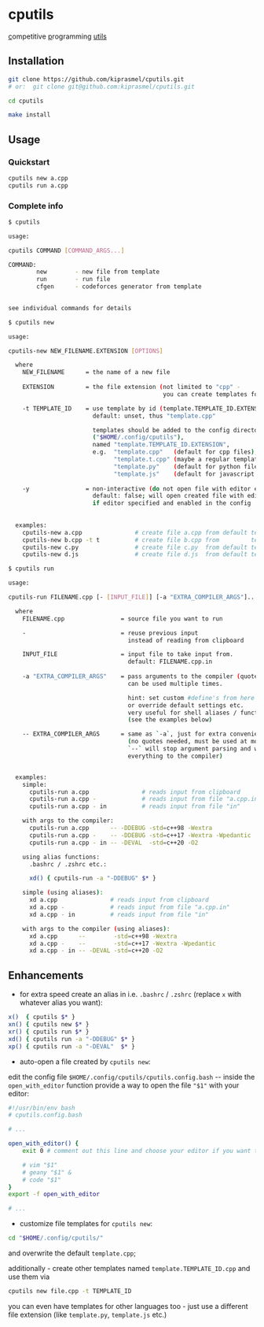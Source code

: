 # cputils

<!-- CLI utilities for competitive programmers -->
<u>c</u>ompetitive <u>p</u>rogramming <u>utils</u>

## Installation

```sh
git clone https://github.com/kiprasmel/cputils.git
# or:  git clone git@github.com:kiprasmel/cputils.git

cd cputils

make install
```

## Usage

### Quickstart

```sh
cputils new a.cpp
cputils run a.cpp
```

### Complete info

```sh
$ cputils

usage:

cputils COMMAND [COMMAND_ARGS...]

COMMAND:
        new        - new file from template
        run        - run file
        cfgen      - codeforces generator from template
    

see individual commands for details

```

```sh
$ cputils new

usage:

cputils-new NEW_FILENAME.EXTENSION [OPTIONS]

  where
    NEW_FILENAME      = the name of a new file
  
    EXTENSION         = the file extension (not limited to "cpp" -
                                            you can create templates for various langs)

    -t TEMPLATE_ID    = use template by id (template.TEMPLATE_ID.EXTENSION)
                        default: unset, thus "template.cpp"

                        templates should be added to the config directory
                        ("$HOME/.config/cputils"),
                        named "template.TEMPLATE_ID.EXTENSION",
                        e.g.  "template.cpp"   (default for cpp files),
							  "template.t.cpp" (maybe a regular template with test cases?),
                              "template.py"    (default for python files),
                              "template.js"    (default for javascript files) etc.
  
    -y                = non-interactive (do not open file with editor etc.)
                        default: false; will open created file with editor
                        if editor specified and enabled in the config
  
  
  examples:
    cputils-new a.cpp               # create file a.cpp from default template.cpp
    cputils-new b.cpp -t t          # create file b.cpp from         template.t.cpp
    cputils-new c.py                # create file c.py  from default template.py
    cputils-new d.js                # create file d.js  from default template.js

```

```sh
$ cputils run

usage:

cputils-run FILENAME.cpp [- [INPUT_FILE]] [-a "EXTRA_COMPILER_ARGS"]... [-- EXTRA_COMPILER_ARGS]

  where
    FILENAME.cpp                = source file you want to run

    -                           = reuse previous input
                                  instead of reading from clipboard

    INPUT_FILE                  = input file to take input from.
                                  default: FILENAME.cpp.in
    
    -a "EXTRA_COMPILER_ARGS"    = pass arguments to the compiler (quotes necessary),
                                  can be used multiple times.

                                  hint: set custom #define's from here
                                  or override default settings etc.
                                  very useful for shell aliases / functions
                                  (see the examples below)

    -- EXTRA_COMPILER_ARGS      = same as `-a`, just for extra convenience
                                  (no quotes needed, must be used at most once, since
                                  `--` will stop argument parsing and will forward
                                  everything to the compiler)


  examples:
    simple:
      cputils-run a.cpp               # reads input from clipboard
      cputils-run a.cpp -             # reads input from file "a.cpp.in"
      cputils-run a.cpp - in          # reads input from file "in"

    with args to the compiler:
      cputils-run a.cpp      -- -DDEBUG -std=c++98 -Wextra
      cputils-run a.cpp -    -- -DDEBUG -std=c++17 -Wextra -Wpedantic
      cputils-run a.cpp - in -- -DEVAL  -std=c++20 -O2

    using alias functions:
      .bashrc / .zshrc etc.:

      xd() { cputils-run -a "-DDEBUG" $* }

    simple (using aliases):
      xd a.cpp               # reads input from clipboard
      xd a.cpp -             # reads input from file "a.cpp.in"
      xd a.cpp - in          # reads input from file "in"

    with args to the compiler (using aliases):
      xd a.cpp      --        -std=c++98 -Wextra
      xd a.cpp -    --        -std=c++17 -Wextra -Wpedantic
      xd a.cpp - in -- -DEVAL -std=c++20 -O2

```

## Enhancements

- for extra speed create an alias in i.e. `.bashrc` / `.zshrc` (replace `x` with whatever alias you want):

```sh
x()  { cputils $* }
xn() { cputils new $* }
xr() { cputils run $* }
xd() { cputils run -a "-DDEBUG" $* }
xp() { cputils run -a "-DEVAL"  $* }
```

- auto-open a file created by `cputils new`:

edit the config file `$HOME/.config/cputils/cputils.config.bash` -- inside the `open_with_editor` function provide a way to open the file `"$1"` with your editor:

```sh
#!/usr/bin/env bash
# cputils.config.bash

# ...

open_with_editor() {
	exit 0 # comment out this line and choose your editor if you want to

	# vim "$1"
	# geany "$1" &
	# code "$1"
}
export -f open_with_editor

# ...
```

- customize file templates for `cputils new`:

```sh
cd "$HOME/.config/cputils/"
```

and overwrite the default `template.cpp`;

additionally - create other templates named `template.TEMPLATE_ID.cpp` and use them via

```sh
cputils new file.cpp -t TEMPLATE_ID
```

you can even have templates for other languages too - just use a different file extension (like `template.py`, `template.js` etc.)

